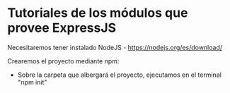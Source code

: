 # Tutoriales de los módulos que provee ExpressJS

Necesitaremos tener instalado NodeJS - https://nodejs.org/es/download/

Crearemos el proyecto mediante npm:

  - Sobre la carpeta que albergará el proyecto, ejecutamos en el terminal "npm init"
